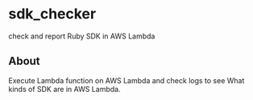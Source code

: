 # sdk_checker

check and report Ruby SDK in AWS Lambda

## About

Execute Lambda function on AWS Lambda and check logs to see What kinds of SDK are in AWS Lambda.
